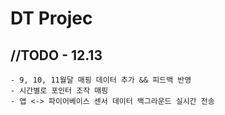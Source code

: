# DT Projec

## //TODO - 12.13

	- 9, 10, 11월달 매핑 데이터 추가 && 피드백 반영
	- 시간별로 포인터 조작 매핑
	- 앱 <-> 파이어베이스 센서 데이터 백그라운드 실시간 전송


